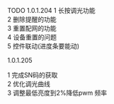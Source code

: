 TODO
1.0.1.204
1 长按调光功能 \
2 删除提醒的功能 \
3 重置配网的功能 \
4 设备重置的问题 \
5 控件联动(进度条要能动) 

1.0.1.205

1 完成SN码的获取 \
2 优化调光曲线 \
3 调整最低亮度到2%降低pwm 频率
